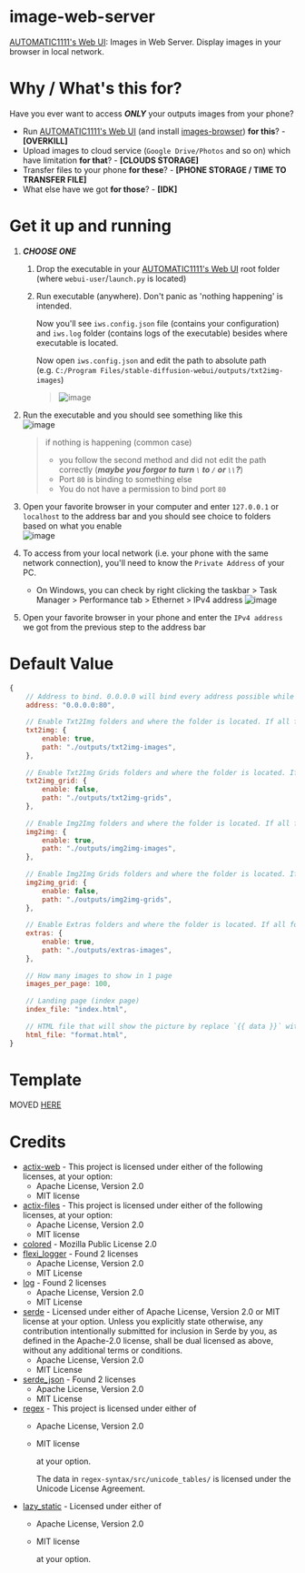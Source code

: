 # image-web-server

[AUTOMATIC1111's Web UI](https://github.com/AUTOMATIC1111/stable-diffusion-webui): Images in Web Server. Display images in your browser in local network.

# Why / What's this for?

Have you ever want to access ***ONLY*** your outputs images from your phone?   
- Run [AUTOMATIC1111's Web UI](https://github.com/AUTOMATIC1111/stable-diffusion-webui) (and install [images-browser](https://github.com/yfszzx/stable-diffusion-webui-images-browser)) **for this**? - **[OVERKILL]**
- Upload images to cloud service (`Google Drive/Photos` and so on) which have limitation **for that**? - **[CLOUDS STORAGE]**
- Transfer files to your phone **for these**? - **[PHONE STORAGE / TIME TO TRANSFER FILE]**
- What else have we got **for those**? - **[IDK]**

# Get it up and running

1. ***CHOOSE ONE***
    1. Drop the executable in your [AUTOMATIC1111's Web UI](https://github.com/AUTOMATIC1111/stable-diffusion-webui) root folder (where `webui-user`/`launch.py` is located)
    1. Run executable (anywhere). Don't panic as 'nothing happening' is intended.  
    
        Now you'll see `iws.config.json` file (contains your configuration) and `iws.log` folder (contains logs of the executable) besides where executable is located.   
    
        Now open `iws.config.json` and edit the path to absolute path  
        (e.g. `C:/Program Files/stable-diffusion-webui/outputs/txt2img-images`)
        
        > ![image](https://user-images.githubusercontent.com/76484203/221943215-9eb2302e-5192-4a4b-af45-dc64b51f8e37.png)

2. Run the executable and you should see something like this  
![image](https://user-images.githubusercontent.com/76484203/221947675-f9ccefa6-b859-4e25-80be-8eae02c40d3e.png)
    > if nothing is happening (common case)
    >  - you follow the second method and did not edit the path correctly (***maybe you forgor to turn `\` to `/` or `\\`?***)
    >  - Port `80` is binding to something else
    >  - You do not have a permission to bind port `80`

3. Open your favorite browser in your computer and enter `127.0.0.1` or `localhost` to the address bar and you should see choice to folders based on what you enable  
![image](https://user-images.githubusercontent.com/76484203/221944419-7c852d8b-e701-4cab-931f-21e18089c0b8.png)

4. To access from your local network (i.e. your phone with the same network connection), you'll need to know the `Private Address` of your PC.

    - On Windows, you can check by right clicking the taskbar > Task Manager > Performance tab > Ethernet > IPv4 address
      ![image](https://user-images.githubusercontent.com/76484203/219963235-1152b102-b2b9-4985-ae83-69e2c2d161ae.png)

5. Open your favorite browser in your phone and enter the `IPv4 address` we got from the previous step to the address bar

# Default Value

```javascript
{
    // Address to bind. 0.0.0.0 will bind every address possible while 80 is the port. So you can access with `localhost` or `127.0.0.1` or your local IPv4
    address: "0.0.0.0:80", 
    
    // Enable Txt2Img folders and where the folder is located. If all folders are disable, it'll panic
    txt2img: {
        enable: true,
        path: "./outputs/txt2img-images",
    },
    
    // Enable Txt2Img Grids folders and where the folder is located. If all folders are disable, it'll panic
    txt2img_grid: {
        enable: false,
        path: "./outputs/txt2img-grids",
    },
    
    // Enable Img2Img folders and where the folder is located. If all folders are disable, it'll panic
    img2img: {
        enable: true,
        path: "./outputs/img2img-images",
    },
    
    // Enable Img2Img Grids folders and where the folder is located. If all folders are disable, it'll panic
    img2img_grid: {
        enable: false,
        path: "./outputs/img2img-grids",
    },
    
    // Enable Extras folders and where the folder is located. If all folders are disable, it'll panic
    extras: {
        enable: true,
        path: "./outputs/extras-images",
    },
    
    // How many images to show in 1 page
    images_per_page: 100,
    
    // Landing page (index page)
    index_file: "index.html",
    
    // HTML file that will show the picture by replace `{{ data }}` with image source
    html_file: "format.html",
}
```

# Template

MOVED [HERE](https://github.com/Meonako/image-web-server/wiki/Template)

# Credits

- [actix-web](https://github.com/actix/actix-web) - This project is licensed under either of the following licenses, at your option:
  - Apache License, Version 2.0
  - MIT license
- [actix-files](https://github.com/actix/actix-web/tree/master/actix-files) - This project is licensed under either of the following licenses, at your option:
  - Apache License, Version 2.0
  - MIT license
- [colored](https://github.com/mackwic/colored) - Mozilla Public License 2.0
- [flexi_logger](https://github.com/emabee/flexi_logger) - Found 2 licenses
  - Apache License, Version 2.0
  - MIT License
- [log](https://github.com/rust-lang/log) - Found 2 licenses
  - Apache License, Version 2.0
  - MIT License
- [serde](https://github.com/serde-rs/serde) - Licensed under either of Apache License, Version 2.0 or MIT license at your option. Unless you explicitly state otherwise, any contribution intentionally submitted for inclusion in Serde by you, as defined in the Apache-2.0 license, shall be dual licensed as above, without any additional terms or conditions.
  - Apache License, Version 2.0
  - MIT License
- [serde_json](https://github.com/serde-rs/json) - Found 2 licenses
  - Apache License, Version 2.0
  - MIT License
- [regex](https://github.com/rust-lang/regex) - This project is licensed under either of
  - Apache License, Version 2.0
  - MIT license  

    at your option.

    The data in `regex-syntax/src/unicode_tables/` is licensed under the Unicode License Agreement.
- [lazy_static](https://github.com/rust-lang-nursery/lazy-static.rs) - Licensed under either of
  - Apache License, Version 2.0
  - MIT license  

    at your option.

